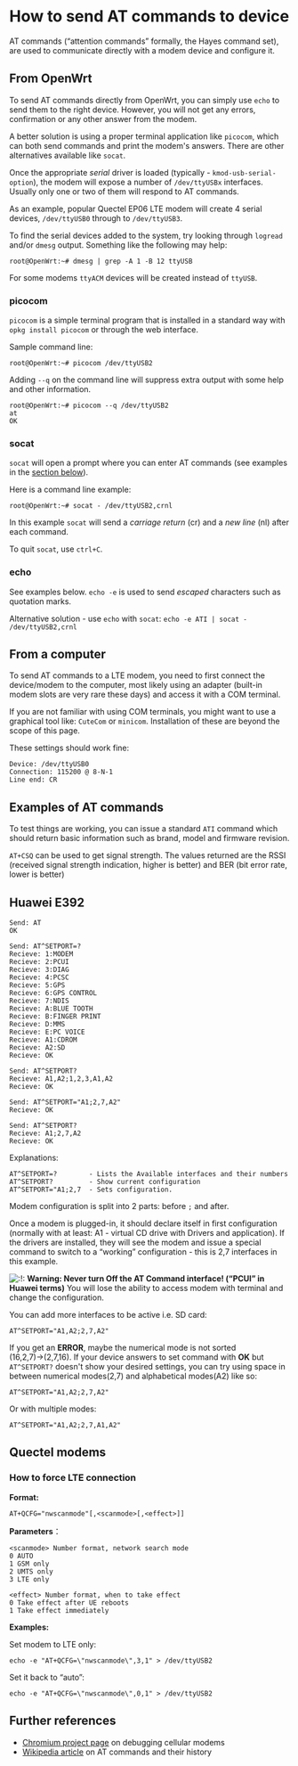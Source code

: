 # How to send AT commands to device

AT commands (“attention commands” formally, the Hayes command set), are used to communicate directly with a modem device and configure it.

## From OpenWrt

To send AT commands directly from OpenWrt, you can simply use `echo` to send them to the right device. However, you will not get any errors, confirmation or any other answer from the modem.

A better solution is using a proper terminal application like `picocom`, which can both send commands and print the modem's answers. There are other alternatives available like `socat`.

Once the appropriate *serial* driver is loaded (typically - `kmod-usb-serial-option`), the modem will expose a number of `/dev/ttyUSBx` interfaces. Usually only one or two of them will respond to AT commands.

As an example, popular Quectel EP06 LTE modem will create 4 serial devices, `/dev/ttyUSB0` through to `/dev/ttyUSB3`.

To find the serial devices added to the system, try looking through `logread` and/or `dmesg` output. Something like the following may help:

```
root@OpenWrt:~# dmesg | grep -A 1 -B 12 ttyUSB
```

For some modems `ttyACM` devices will be created instead of `ttyUSB`.

### picocom

`picocom` is a simple terminal program that is installed in a standard way with `opkg install picocom` or through the web interface.

Sample command line:

```
root@OpenWrt:~# picocom /dev/ttyUSB2
```

Adding `--q` on the command line will suppress extra output with some help and other information.

```
root@OpenWrt:~# picocom --q /dev/ttyUSB2
at
OK
```

### socat

`socat` will open a prompt where you can enter AT commands (see examples in the [section below](/docs/guide-user/network/wan/wwan/at_commands#examples_of_at_commands "docs:guide-user:network:wan:wwan:at_commands")).

Here is a command line example:

```
root@OpenWrt:~# socat - /dev/ttyUSB2,crnl
```

In this example `socat` will send a *carriage return* (cr) and a *new line* (nl) after each command.

To quit `socat`, use `ctrl+C`.

### echo

See examples below. `echo -e` is used to send *escaped* characters such as quotation marks.

Alternative solution - use `echo` with `socat`: `echo -e ATI | socat - /dev/ttyUSB2,crnl`

## From a computer

To send AT commands to a LTE modem, you need to first connect the device/modem to the computer, most likely using an adapter (built-in modem slots are very rare these days) and access it with a COM terminal.

If you are not familiar with using COM terminals, you might want to use a graphical tool like: `CuteCom` or `minicom`. Installation of these are beyond the scope of this page.

These settings should work fine:

```
Device: /dev/ttyUSB0
Connection: 115200 @ 8-N-1
Line end: CR
```

## Examples of AT commands

To test things are working, you can issue a standard `ATI` command which should return basic information such as brand, model and firmware revision.

`AT+CSQ` can be used to get signal strength. The values returned are the RSSI (received signal strength indication, higher is better) and BER (bit error rate, lower is better)

## Huawei E392

```
Send: AT
OK

Send: AT^SETPORT=?
Recieve: 1:MODEM
Recieve: 2:PCUI 
Recieve: 3:DIAG
Recieve: 4:PCSC
Recieve: 5:GPS
Recieve: 6:GPS CONTROL
Recieve: 7:NDIS
Recieve: A:BLUE TOOTH
Recieve: B:FINGER PRINT
Recieve: D:MMS
Recieve: E:PC VOICE
Recieve: A1:CDROM
Recieve: A2:SD
Recieve: OK

Send: AT^SETPORT?
Recieve: A1,A2;1,2,3,A1,A2
Recieve: OK

Send: AT^SETPORT="A1;2,7,A2"
Recieve: OK

Send: AT^SETPORT?
Recieve: A1;2,7,A2
Recieve: OK
```

Explanations:

```
AT^SETPORT=?        - Lists the Available interfaces and their numbers  
AT^SETPORT?         - Show current configuration  
AT^SETPORT="A1;2,7  - Sets configuration.
```

Modem configuration is split into 2 parts: before `;` and after.

Once a modem is plugged-in, it should declare itself in first configuration (normally with at least: A1 - virtual CD drive with Drivers and application). If the drivers are installed, they will see the modem and issue a special command to switch to a “working” configuration - this is 2,7 interfaces in this example.

![:!:](/lib/images/smileys/exclaim.svg) **Warning: Never turn Off the AT Command interface! (“PCUI” in Huawei terms)** You will lose the ability to access modem with terminal and change the configuration.

You can add more interfaces to be active i.e. SD card:

```
AT^SETPORT="A1,A2;2,7,A2"
```

If you get an **ERROR**, maybe the numerical mode is not sorted (16,2,7)→(2,7,16). If your device answers to set command with **OK** but `AT^SETPORT?` doesn't show your desired settings, you can try using space in between numerical modes(2,7) and alphabetical modes(A2) like so:

```
AT^SETPORT="A1,A2;2,7,A2"
```

Or with multiple modes:

```
AT^SETPORT="A1,A2;2,7,A1,A2"
```

## Quectel modems

### How to force LTE connection

**Format:**

```
AT+QCFG="nwscanmode"[,<scanmode>[,<effect>]]
```

**Parameters**：

```
<scanmode> Number format, network search mode
0 AUTO
1 GSM only
2 UMTS only
3 LTE only

<effect> Number format, when to take effect
0 Take effect after UE reboots
1 Take effect immediately
```

**Examples:**

Set modem to LTE only:

```
echo -e "AT+QCFG=\"nwscanmode\",3,1" > /dev/ttyUSB2
```

Set it back to “auto”:

```
echo -e "AT+QCFG=\"nwscanmode\",0,1" > /dev/ttyUSB2
```

## Further references

- [Chromium project page](https://www.chromium.org/chromium-os/how-tos-and-troubleshooting/debugging-3g "https://www.chromium.org/chromium-os/how-tos-and-troubleshooting/debugging-3g") on debugging cellular modems
- [Wikipedia article](https://en.wikipedia.org/wiki/Hayes_command_set "https://en.wikipedia.org/wiki/Hayes_command_set") on AT commands and their history
